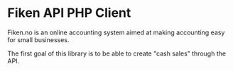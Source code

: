 # Fiken API PHP Client

Fiken.no is an online accounting system aimed at making accounting easy for small businesses. 

The first goal of this library is to be able to create "cash sales" through the API.
